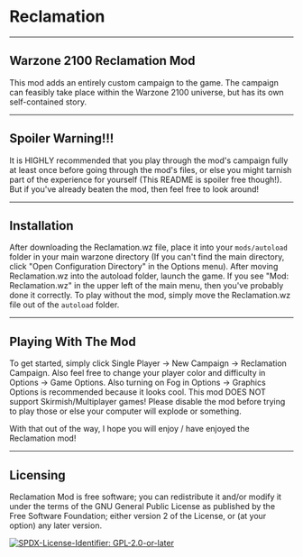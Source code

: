 # Reclamation
----------------------------
Warzone 2100 Reclamation Mod
----------------------------
This mod adds an entirely custom campaign to the game. The campaign can feasibly take place within the Warzone 2100 universe, but has its own self-contained story. 

------------------
Spoiler Warning!!!
------------------
It is HIGHLY recommended that you play through the mod's campaign fully at least once before going through the mod's files, or else you might tarnish part of the experience for yourself (This README is spoiler free though!). But if you've already beaten the mod, then feel free to look around!

------------
Installation
------------
After downloading the Reclamation.wz file, place it into your `mods/autoload` folder in your main warzone directory (If you can't find the main directory, click "Open Configuration Directory" in the Options menu). After moving Reclamation.wz into the autoload folder, launch the game. If you see "Mod: Reclamation.wz" in the upper left of the main menu, then you've probably done it correctly. To play without the mod, simply move the Reclamation.wz file out of the `autoload` folder.

--------------------
Playing With The Mod
--------------------
To get started, simply click Single Player -> New Campaign -> Reclamation Campaign. Also feel free to change your player color and difficulty in Options -> Game Options. Also turning on Fog in Options -> Graphics Options is recommended because it looks cool.
This mod DOES NOT support Skirmish/Multiplayer games! Please disable the mod before trying to play those or else your computer will explode or something.

With that out of the way, I hope you will enjoy / have enjoyed the Reclamation mod!

---------
Licensing
---------

Reclamation Mod is free software; you can redistribute it and/or modify it under the terms of the GNU General Public License as published by the Free Software Foundation; either version 2 of the License, or (at your option) any later version.

[![SPDX-License-Identifier: GPL-2.0-or-later](https://img.shields.io/static/v1?label=SPDX-License-Identifier&message=GPL-2.0-or-later&color=blue&logo=open-source-initiative&logoColor=white&logoWidth=10&style=flat-square)](COPYING)
